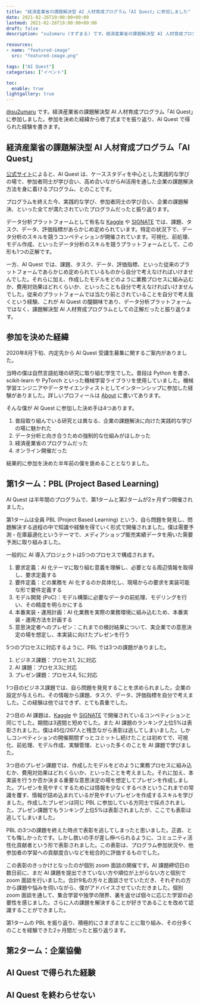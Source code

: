 ```yaml
---
title: "経済産業省の課題解決型 AI 人材育成プログラム「AI Quest」に参加しました"
date: 2021-02-26T19:00:00+09:00
lastmod: 2021-02-26T19:00:00+09:00
draft: false
description: "su2umaru (すずまる) です。経済産業省の課題解決型 AI 人材育成プログラム「AI Quest」に参加しました。参加を決めた経緯から修了式までを振り返り、AI Quest で得られた経験を書きます。"

resources:
- name: "featured-image"
  src: "featured-image.png"

tags: ["AI Quest"]
categories: ["イベント"]

toc:
  enable: true
lightgallery: true
---
```


[@su2umaru](https://twitter.com/su2umaru) です。経済産業省の課題解決型 AI 人材育成プログラム「AI Quest」に参加しました。参加を決めた経緯から修了式までを振り返り、AI Quest で得られた経験を書きます。

<!--more-->

## 経済産業省の課題解決型 AI 人材育成プログラム「AI Quest」

[公式サイト](https://lp.signate.jp/ai-quest/)によると、AI Quest は、ケーススタディを中心とした実践的な学びの場で、参加者同士が学び合い、高め合いながらAI活用を通した企業の課題解決方法を身に着けるプログラム、とのことです。

プログラムを終えた今、実践的な学び、参加者同士の学び合い、企業の課題解決、といった全てが満たされていたプログラムだったと振り返ります。

データ分析プラットフォームとして有名な [Kaggle](https://www.kaggle.com/) や [SIGNATE](https://signate.jp/) では、課題、タスク、データ、評価指標があらかじめ定められています。特定の状況下で、データ分析のスキルを競うコンペティションが開催されています。可視化、前処理、モデル作成、といったデータ分析のスキルを競うプラットフォームとして、この形も1つの正解です。

一方、AI Quest では、課題、タスク、データ、評価指標、といった従来のプラットフォームであらかじめ定められているものから自分で考えなければいけませんでした。それらに加え、作成したモデルをどのように業務プロセスに組み込むか、費用対効果はどれくらいか、といったことも自分で考えなければいけませんでした。従来のプラットフォームでは当たり前とされていることを自分で考え抜くという経験、これが AI Quest の醍醐味であり、データ分析プラットフォームではなく、課題解決型 AI 人材育成プログラムとしての正解だったと振り返ります。

## 参加を決めた経緯

2020年8月下旬、内定先から AI Quest 受講生募集に関するご案内がありました。

当時の僕は自然言語処理の研究に取り組む学生でした。普段は Python を書き、scikit-learn や PyTorch といった機械学習ライブラリを使用していました。機械学習エンジニアやデータサイエンティストとしてインターンシップに参加した経験がありました。詳しいプロフィールは [About](https://su2umarathon.netlify.app/about/) に書いてあります。

そんな僕が AI Quest に参加した決め手は4つあります。

1. 普段取り組んでいる研究とは異なる、企業の課題解決に向けた実践的な学びの場に魅かれた
2. データ分析と向き合うための強制的な仕組みがほしかった
3. 経済産業省のプログラムだった
4. オンライン開催だった

結果的に参加を決めた半年前の僕を褒めることとなりました。

## 第1ターム：PBL (Project Based Learning)

AI Quest は半年間のプログラムで、第1タームと第2タームが2ヶ月ずつ開催されました。

第1タームは全員 PBL (Project Based Learning) という、自ら問題を発見し、問題解決する過程の中で知識や経験を得ていく形式で開催されました。僕は需要予測・在庫最適化というテーマで、メディアショップ販売実績データを用いた需要予測に取り組みました。

一般的に AI 導入プロジェクトは5つのプロセスで構成されます。

1. 要求定義：AI 化テーマに取り組む意義を理解し、必要となる周辺情報を取得し、要求定義する
2. 要件定義：どの業務を AI 化するのか具体化し、現場からの要求を実装可能な形で要件定義する
3. モデル開発 (PoC)：モデル構築に必要なデータの前処理、モデリングを行い、その精度を明らかにする
4. 本番実装・運用計画：AI 化業務を実際の業務環境に組み込むため、本番実装・運用方法を計画する
5. 意思決定者へのプレゼン：これまでの検討結果について、実企業での意思決定の場を想定し、本実装に向けたプレゼンを行う

5つのプロセスに対応するように、PBL では3つの課題がありました。

1. ビジネス課題：プロセス1, 2に対応
2. AI 課題：プロセス3に対応
3. プレゼン課題：プロセス4, 5に対応

1つ目のビジネス課題では、自ら問題を発見することを求められました。企業の設定が与えられ、その情報から課題、タスク、データ、評価指標を自分で考えました。この経験は他ではできず、とても貴重でした。

2つ目の AI 課題は、[Kaggle](https://www.kaggle.com/) や [SIGNATE](https://signate.jp/) で開催されているコンペティションと同じでした。期間は3週間と短めでした。また AI 課題のランキング上位5%は表彰されました。僕は45位/267人と残念ながら表彰は逃してしまいました。しかしコンペティションの開催期間ずっとコミットし続けたことは初めてで、可視化、前処理、モデル作成、実験管理、といった多くのことを AI 課題で学びました。

3つ目のプレゼン課題では、作成したモデルをどのように業務プロセスに組み込むか、費用対効果はどれくらいか、といったことを考えました。それに加え、本実装を行うか否か決まる重要な意思決定の場を想定してプレゼンを作成しました。プレゼンを見やすくするためには情報を少なくするべきというこれまでの常識を覆す、情報が詰め込まれているが見やすいプレゼンを作成するスキルを学びました。作成したプレゼンは同じ PBL に参加している方同士で採点されました。プレゼン課題でもランキング上位5%は表彰されましたが、ここでも表彰は逃してしまいました。

PBL の3つの課題を終えた時点で表彰を逃してしまったと思いました。正直、とても悔しかったです。しかし救いの手が差し伸べられるように、コミュニティ活性化貢献者という形で表彰されました。この表彰は、プログラム参加状況や、他参加者の学習への貢献度合いなどを総合的に評価するものでした。

この表彰のきっかけとなったのが個別 zoom 面談の開催です。AI 課題締切日の数日前に、まだ AI 課題を提出できていない方や順位が上がらない方と個別で zoom 面談を行いました。合計9名の方々と面談させていただき、それぞれの方から課題や悩みを伺いながら、僕がアドバイスさせていただきました。個別 zoom 面談を通して、集合学習や独学の限界、裏を返せば個々に応じた学習の必要性を感じました。さらに人の課題を解決することが好きであることを改めて認識することができました。

第1タームの PBL を振り返り、積極的にさまざまなことに取り組み、その分多くのことを経験できた2ヶ月間だったと振り返ります。

## 第2ターム：企業協働

## AI Quest で得られた経験

## AI Quest を終わらせない